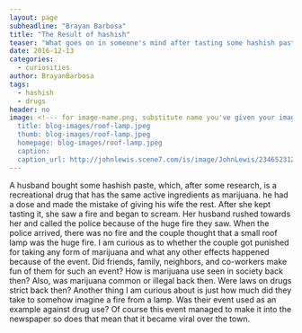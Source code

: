 ```yaml
---
layout: page
subheadline: "Brayan Barbosa"
title: "The Result of hashish"
teaser: "What goes on in someone's mind after tasting some hashish paste"
date: 2016-12-13
categories:
  - curiosities
author: BrayanBarbosa
tags:
  - hashish
  - drugs
header: no
image: <!--- for image-name.png, substitute name you've given your image file --->
  title: blog-images/roof-lamp.jpeg
  thumb: blog-images/roof-lamp.jpeg
  homepage: blog-images/roof-lamp.jpeg
  caption:
  caption_url: http://johnlewis.scene7.com/is/image/JohnLewis/234652312?$prod_lrg$
---
```


A husband bought some hashish paste, which, after some research, is a recreational drug that has the same active ingredients as marijuana. he had a dose and made the mistake of giving his wife the rest. After she kept tasting it, she saw a fire and began to scream. Her husband rushed towards her and called the police because of the huge fire they saw. When the police arrived, there was no fire and the couple thought that a small roof lamp was the huge fire. I am curious as to whether the couple got punished for taking any form of marijuana and what any other effects happened because of the event. Did friends, family, neighbors, and co-workers make fun of them for such an event? How is marijuana use seen in society back then? Also, was marijuana common or illegal back then. Were laws on drugs strict back then? Another thing I am curious about is just how much did they take to somehow imagine a fire from a lamp. Was their event used as an example against drug use? Of course this event managed to make it into the newspaper so does that mean that it became viral over the town.

